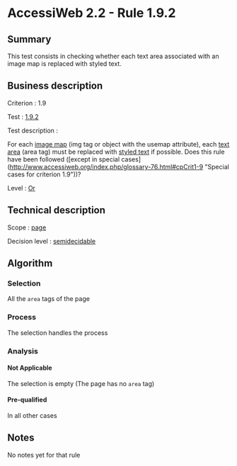 # AccessiWeb 2.2 - Rule 1.9.2

## Summary

This test consists in checking whether each text area associated with an
image map is replaced with styled text.

## Business description

Criterion : 1.9

Test : [1.9.2](http://www.accessiweb.org/index.php/accessiweb-22-english-version.html#test-1-9-2)

Test description :

For each [image map](http://www.accessiweb.org/index.php/glossary-76.html#mImgReactive) (img tag or object with the usemap attribute), each [text area](http://www.accessiweb.org/index.php/glossary-76.html#mZoneTexte)
(area tag) must be replaced with [styled text](http://www.accessiweb.org/index.php/glossary-76.html#mTexteStyle) if possible. Does this rule have been followed ([except in special cases] (http://www.accessiweb.org/index.php/glossary-76.html#cpCrit1-9 "Special cases for criterion 1.9"))?

Level : [Or](/en/category/rules-design/accessiweb-11/level/or)

## Technical description

Scope : [page](/en/category/rules-design/accessiweb-11/scope/page)

Decision level :
[semidecidable](/en/category/rules-design/accessiweb-11/decision-level/semidecidable)

## Algorithm

### Selection

All the `area` tags of the page

### Process

The selection handles the process

### Analysis

#### Not Applicable

The selection is empty (The page has no `area` tag)

#### Pre-qualified

In all other cases

## Notes

No notes yet for that rule
